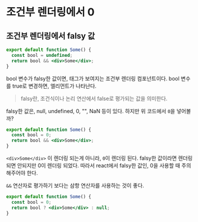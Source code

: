 # 조건부 렌더링에서 0

## 조건부 렌더링에서 falsy 값

```jsx
export default function Some() {
  const bool = undefined;
  return bool && <div>Some</div>;
}
```

bool 변수가 falsy한 값이면, 태그가 보여지는 조건부 렌더링 컴포넌트이다. bool 변수를 true로 변경하면, 엘리먼트가 나타난다.

> falsy란, 조건식이나 논리 연산에서 false로 평가되는 값을 의미한다.

falsy한 값은, null, undefined, 0, "", NaN 등이 있다. 하지만 위 코드에서 `0`을 넣어볼까?

```jsx
export default function Some() {
  const bool = 0;
  return bool && <div>Some</div>;
}
```

`<div>Some</div>` 이 렌더링 되는게 아니라, `0`이 렌더링 된다. falsy한 값이라면 렌더링 되면 안되지만 0이 렌더링 되었다. 따라서 react에서 falsy한 값인, 0을 사용할 때 주의해주어야 한다.

`&&` 연산자로 평가하기 보다는 삼항 연산자를 사용하는 것이 좋다.

```jsx
export default function Some() {
  const bool = 0;
  return bool ? <div>Some</div> : null;
}
```
